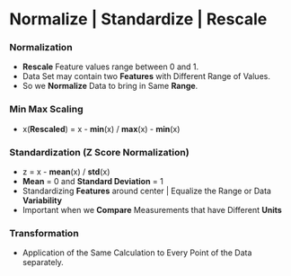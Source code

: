 # Normalize | Standardize | Rescale

### Normalization
- **Rescale** Feature values range between 0 and 1.
- Data Set may contain two **Features** with Different Range of Values.
- So we **Normalize** Data to bring in Same **Range**.

### Min Max Scaling
- x(**Rescaled**) =  x - **min**(x) / **max**(x) - **min**(x)

### Standardization (Z Score Normalization)
- z = x - **mean**(x) / **std**(x)
- **Mean** = 0 and **Standard Deviation** = 1
- Standardizing **Features** around center | Equalize the Range or Data **Variability**
- Important when we **Compare** Measurements that have Different **Units**

### Transformation
- Application of the Same Calculation to Every Point of the Data separately.
